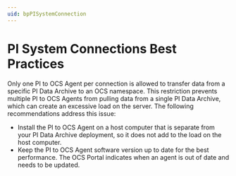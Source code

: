 ```yaml
---
uid: bpPISystemConnection
---
```


# PI System Connections Best Practices

Only one PI to OCS Agent per connection is allowed to transfer data from a specific PI Data Archive to an OCS namespace. This restriction prevents multiple PI to OCS Agents from pulling data from a single PI Data Archive, which can create an excessive load on the server. The following recommendations address this issue:

- Install the PI to OCS Agent on a host computer that is separate from your PI Data Archive deployment, so it does not add to the load on the host computer.
- Keep the PI to OCS Agent software version up to date for the best performance. The OCS Portal indicates when an agent is out of date and needs to be updated. 
